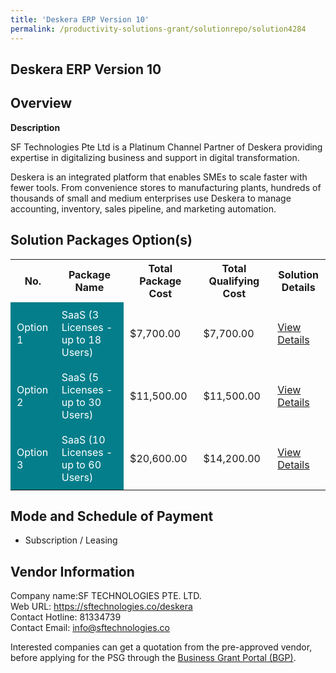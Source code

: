 ```yaml
---
title: 'Deskera ERP Version 10'
permalink: /productivity-solutions-grant/solutionrepo/solution4284
---
```


## Deskera ERP Version 10

## Overview

**Description**

SF Technologies Pte Ltd is a Platinum Channel Partner of Deskera providing expertise in digitalizing business and support in digital transformation.

Deskera is an integrated platform that enables SMEs to scale faster with fewer tools. From convenience stores to manufacturing plants, hundreds of thousands of small and medium enterprises use Deskera to manage accounting, inventory, sales pipeline, and marketing automation.

## Solution Packages Option(s)

<table>
<tr>
<th><b>No.</b></th>
<th><b>Package Name</b></th>
<th><b>Total Package Cost</b></th>
<th><b>Total Qualifying Cost</b></th>
<th><b>Solution Details</b></th>
</tr>
<tr>
<td style='padding: 10px; background-color: #037E8A; color: #FFFFFF;'>Option 1</td>
<td style='padding: 10px; background-color: #037E8A; color: #FFFFFF;'>SaaS (3 Licenses - up to 18 Users)</td>
<td style='padding: 10px;'>$7,700.00</td>
<td style='padding: 10px;'>$7,700.00</td>
<td style='padding: 10px;'><a href='/images/psg/SF_TECHNOLOGIES_Deskera_DesensitisedPart1.pdf' target='_blank'>View Details</a></td>
</tr>
<tr>
<td style='padding: 10px; background-color: #037E8A; color: #FFFFFF;'>Option 2</td>
<td style='padding: 10px; background-color: #037E8A; color: #FFFFFF;'>SaaS (5 Licenses - up to 30 Users)</td>
<td style='padding: 10px;'>$11,500.00</td>
<td style='padding: 10px;'>$11,500.00</td>
<td style='padding: 10px;'><a href='/images/psg/SF_TECHNOLOGIES_Deskera_DesensitisedPart2.pdf' target='_blank'>View Details</a></td>
</tr>
<tr>
<td style='padding: 10px; background-color: #037E8A; color: #FFFFFF;'>Option 3</td>
<td style='padding: 10px; background-color: #037E8A; color: #FFFFFF;'>SaaS (10 Licenses - up to 60 Users)</td>
<td style='padding: 10px;'>$20,600.00</td>
<td style='padding: 10px;'>$14,200.00</td>
<td style='padding: 10px;'><a href='/images/psg/SF_TECHNOLOGIES_Deskera_DesensitisedPart3.pdf' target='_blank'>View Details</a></td>
</tr>
</table>

## Mode and Schedule of Payment

 - Subscription / Leasing

## Vendor Information

 Company name:SF TECHNOLOGIES PTE. LTD.<br>Web URL: https://sftechnologies.co/deskera <br>Contact Hotline: 81334739 <br>Contact Email: info@sftechnologies.co 

Interested companies can get a quotation from the pre-approved vendor, before applying for the PSG through the <a href='https://www.businessgrants.gov.sg/' target='_blank' rel='noopener'>Business Grant Portal (BGP)</a>.

<script src="/jquery/resize-tables.js"></script>
